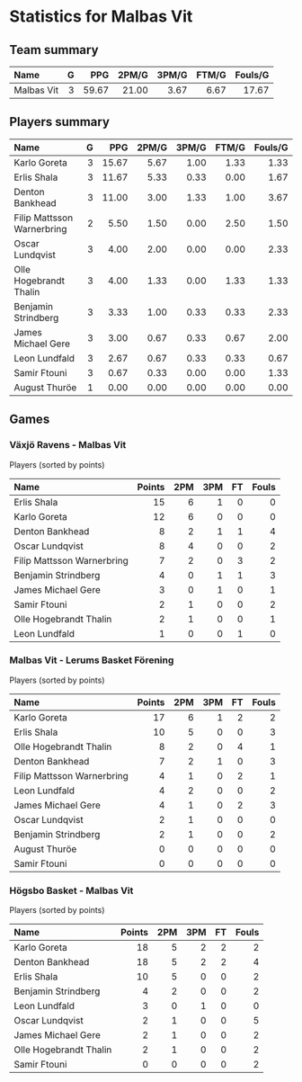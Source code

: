 # Statistics for Malbas Vit

## Team summary

| Name | G | PPG | 2PM/G | 3PM/G | FTM/G | Fouls/G |
|:-----|--:|----:|------:|------:|------:|--------:|
| Malbas Vit | 3 | 59.67 | 21.00 | 3.67 | 6.67 | 17.67 |

## Players summary

| Name | G | PPG | 2PM/G | 3PM/G | FTM/G | Fouls/G |
|:-----|--:|----:|------:|------:|------:|--------:|
| Karlo Goreta | 3 | 15.67 | 5.67 | 1.00 | 1.33 | 1.33 |
| Erlis Shala | 3 | 11.67 | 5.33 | 0.33 | 0.00 | 1.67 |
| Denton Bankhead | 3 | 11.00 | 3.00 | 1.33 | 1.00 | 3.67 |
| Filip Mattsson Warnerbring | 2 | 5.50 | 1.50 | 0.00 | 2.50 | 1.50 |
| Oscar Lundqvist | 3 | 4.00 | 2.00 | 0.00 | 0.00 | 2.33 |
| Olle Hogebrandt Thalin | 3 | 4.00 | 1.33 | 0.00 | 1.33 | 1.33 |
| Benjamin Strindberg | 3 | 3.33 | 1.00 | 0.33 | 0.33 | 2.33 |
| James Michael Gere | 3 | 3.00 | 0.67 | 0.33 | 0.67 | 2.00 |
| Leon Lundfald | 3 | 2.67 | 0.67 | 0.33 | 0.33 | 0.67 |
| Samir Ftouni | 3 | 0.67 | 0.33 | 0.00 | 0.00 | 1.33 |
| August Thuröe | 1 | 0.00 | 0.00 | 0.00 | 0.00 | 0.00 |

## Games

### Växjö Ravens - Malbas Vit

Players (sorted by points)

| Name | Points | 2PM | 3PM | FT | Fouls |
|:-----|-------:|----:|----:|---:|------:|
| Erlis Shala | 15 |  6 |  1 |  0 |  0 |
| Karlo Goreta | 12 |  6 |  0 |  0 |  0 |
| Denton Bankhead |  8 |  2 |  1 |  1 |  4 |
| Oscar Lundqvist |  8 |  4 |  0 |  0 |  2 |
| Filip Mattsson Warnerbring |  7 |  2 |  0 |  3 |  2 |
| Benjamin Strindberg |  4 |  0 |  1 |  1 |  3 |
| James Michael Gere |  3 |  0 |  1 |  0 |  1 |
| Samir Ftouni |  2 |  1 |  0 |  0 |  2 |
| Olle Hogebrandt Thalin |  2 |  1 |  0 |  0 |  1 |
| Leon Lundfald |  1 |  0 |  0 |  1 |  0 |

### Malbas Vit - Lerums Basket Förening

Players (sorted by points)

| Name | Points | 2PM | 3PM | FT | Fouls |
|:-----|-------:|----:|----:|---:|------:|
| Karlo Goreta | 17 |  6 |  1 |  2 |  2 |
| Erlis Shala | 10 |  5 |  0 |  0 |  3 |
| Olle Hogebrandt Thalin |  8 |  2 |  0 |  4 |  1 |
| Denton Bankhead |  7 |  2 |  1 |  0 |  3 |
| Filip Mattsson Warnerbring |  4 |  1 |  0 |  2 |  1 |
| Leon Lundfald |  4 |  2 |  0 |  0 |  2 |
| James Michael Gere |  4 |  1 |  0 |  2 |  3 |
| Oscar Lundqvist |  2 |  1 |  0 |  0 |  0 |
| Benjamin Strindberg |  2 |  1 |  0 |  0 |  2 |
| August Thuröe |  0 |  0 |  0 |  0 |  0 |
| Samir Ftouni |  0 |  0 |  0 |  0 |  0 |

### Högsbo Basket - Malbas Vit

Players (sorted by points)

| Name | Points | 2PM | 3PM | FT | Fouls |
|:-----|-------:|----:|----:|---:|------:|
| Karlo Goreta | 18 |  5 |  2 |  2 |  2 |
| Denton Bankhead | 18 |  5 |  2 |  2 |  4 |
| Erlis Shala | 10 |  5 |  0 |  0 |  2 |
| Benjamin Strindberg |  4 |  2 |  0 |  0 |  2 |
| Leon Lundfald |  3 |  0 |  1 |  0 |  0 |
| Oscar Lundqvist |  2 |  1 |  0 |  0 |  5 |
| James Michael Gere |  2 |  1 |  0 |  0 |  2 |
| Olle Hogebrandt Thalin |  2 |  1 |  0 |  0 |  2 |
| Samir Ftouni |  0 |  0 |  0 |  0 |  2 |

